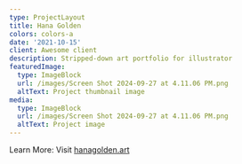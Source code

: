 ```yaml
---
type: ProjectLayout
title: Hana Golden
colors: colors-a
date: '2021-10-15'
client: Awesome client
description: Stripped-down art portfolio for illustrator
featuredImage:
  type: ImageBlock
  url: /images/Screen Shot 2024-09-27 at 4.11.06 PM.png
  altText: Project thumbnail image
media:
  type: ImageBlock
  url: /images/Screen Shot 2024-09-27 at 4.11.06 PM.png
  altText: Project image
---
```

Learn More: Visit [hanagolden.art](https://hanagolden.art/)

